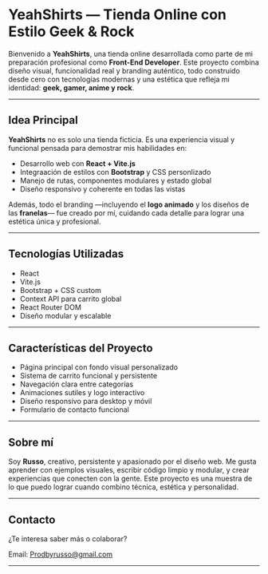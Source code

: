 #  YeahShirts — Tienda Online con Estilo Geek & Rock

Bienvenido a **YeahShirts**, una tienda online desarrollada como parte de mi preparación profesional como **Front-End Developer**. Este proyecto combina diseño visual, funcionalidad real y branding auténtico, todo construido desde cero con tecnologías modernas y una estética que refleja mi identidad: **geek, gamer, anime y rock**.

---

## Idea Principal

**YeahShirts** no es solo una tienda ficticia. Es una experiencia visual y funcional pensada para demostrar mis habilidades en:

- Desarrollo web con **React + Vite.js**
- Integraación de estilos con **Bootstrap** y CSS personlizado
- Manejo de rutas, componentes modulares y estado global
- Diseño responsivo y coherente en todas las vistas

Además, todo el branding —incluyendo el **logo animado** y los diseños de las **franelas**— fue creado por mí, cuidando cada detalle para lograr una estética única y profesional.

---

##  Tecnologías Utilizadas

- React
- Vite.js
- Bootstrap + CSS custom
- Context API para carrito global
- React Router DOM
- Diseño modular y escalable

---

##  Características del Proyecto

- Página principal con fondo visual personalizado
- Sistema de carrito funcional y persistente
- Navegación clara entre categorías
- Animaciones sutiles y logo interactivo
- Diseño responsivo para desktop y móvil
- Formulario de contacto funcional

---

##  Sobre mí

Soy **Russo**, creativo, persistente y apasionado por el diseño web. Me gusta aprender con ejemplos visuales, escribir código limpio y modular, y crear experiencias que conecten con la gente. Este proyecto es una muestra de lo que puedo lograr cuando combino técnica, estética y personalidad.

---

##  Contacto

¿Te interesa saber más o colaborar?

 Email: Prodbyrusso@gmail.com


---

